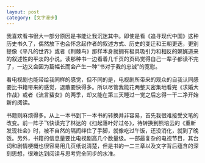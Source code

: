 ```yaml
---
layout: post
category: [文字漫步]
---
```


我喜欢看书很大一部分原因是书能让我沉迷其中。即使是看《追寻现代中国》这种历史书久了，偶然放下也会怀念起作者的叙述方式、历史的变迁和王朝更迭，更别提像《平凡的世界》或者《荆棘鸟》那样本身就拥有极具吸引力和相反的娓娓道来的叙述性的平淡的小说。读那种书一边看着几千页的页码觉得自己一辈子都读不完了，一边又会因为篇幅长而会产生一种“书对于我的忠诚”的宽慰。

看电视剧也能带给我同样的感觉，但不同的是，电视剧所带来的观众的自我认同感要比书籍带来的感觉，退散要快得多。所以尽管我能花两整天密集地看完《求婚大作战》或者《流言蜚女》的两季，却又能在第三天睡过一觉之后忘得一干二净开始新的阅读。

书籍则麻烦得多。从上一本书到下一本书的转换并非容易，首先我很难接受文笔的改变。前一阵子飞快读完了林达的《扫起落叶好过冬》，待转换到熊培云的《重新发现社会》时，被不自然的隔阂绊住了手脚，就像吃过午饭，还没消化，就到了晚饭。另外，书籍的信息量要比电视剧高几个数量级。一部最复杂的电视节目，其台词和剧情梗概也很容易用几页纸说清楚，但是书的一二三章以及文字背后蕴含的深刻思想，很难达到阅读与思考完全同步的水准。